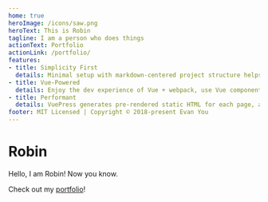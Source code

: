 ```yaml
---
home: true
heroImage: /icons/saw.png
heroText: This is Robin
tagline: I am a person who does things
actionText: Portfolio
actionLink: /portfolio/
features:
- title: Simplicity First
  details: Minimal setup with markdown-centered project structure helps you focus on writing.
- title: Vue-Powered
  details: Enjoy the dev experience of Vue + webpack, use Vue components in markdown, and develop custom themes with Vue.
- title: Performant
  details: VuePress generates pre-rendered static HTML for each page, and runs as an SPA once a page is loaded.
footer: MIT Licensed | Copyright © 2018-present Evan You
---
```



# Robin
Hello, I am Robin! Now you know.

Check out my [portfolio](portfolio/index.md)!



